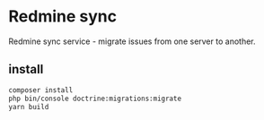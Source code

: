 # Redmine sync

Redmine sync service - migrate issues from one server to another.

## install

```bash
composer install
php bin/console doctrine:migrations:migrate
yarn build
```